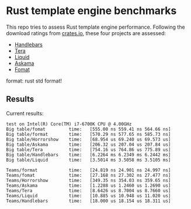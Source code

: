 # Rust template engine benchmarks

This repo tries to assess Rust template engine performance. Following the
download ratings from [crates.io][crates], these four projects are assessed:

- [Handlebars][handlebars]
- [Tera][tera]
- [Liquid][liquid]
- [Askama][askama]
- [Fomat][fomat]

[crates]: https://crates.io/categories/template-engine
[handlebars]: https://github.com/sunng87/handlebars-rust
[tera]: https://github.com/Keats/tera
[liquid]: https://github.com/cobalt-org/liquid-rust
[askama]: https://github.com/djc/askama
[fomat]: https://github.com/krdln/fomat-macros
format: rust std format!

## Results

Current results:

```
test on Intel(R) Core(TM) i7-6700K CPU @ 4.00GHz
Big table/fomat         time:   [555.00 ns 559.41 ns 564.66 ns]
Big table/format        time:   [570.29 ns 577.65 ns 585.73 ns]
Big table/Horrorshow    time:   [68.954 us 69.240 us 69.573 us]
Big table/Askama        time:   [206.32 us 207.04 us 207.84 us]
Big table/Tera          time:   [754.16 us 764.86 us 775.89 us]
Big table/Handlebars    time:   [6.2264 ms 6.2349 ms 6.2442 ms]
Big table/Liquid        time:   [3.5014 ms 3.5058 ms 3.5105 ms]

Teams/format            time:   [24.819 ns 24.901 ns 24.997 ns]
Teams/fomat             time:   [27.168 ns 27.302 ns 27.477 ns]
Teams/Horrorshow        time:   [349.35 ns 354.03 ns 359.65 ns]
Teams/Askama            time:   [1.2288 us 1.2460 us 1.2690 us]
Teams/Tera              time:   [8.6426 us 8.7004 us 8.7660 us]
Teams/Liquid            time:   [10.885 us 10.948 us 11.020 us]
Teams/Handlebars        time:   [18.000 us 18.154 us 18.311 us]
```
